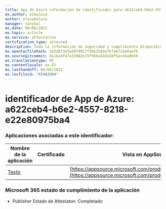 ```yaml
---
title: App de Azure información de identificador para a622ceb4-b6e2-4557-8218-e22e80975ba4
ms.author: elmalova
author: elenamalova
manager: tonybal
ms.date: 06/09/2022
ms.topic: article
ms.service: attestation
certification_type: attested
description: Toda la información de seguridad y cumplimiento disponible para a622ceb4-b6e2-4557-8218-e22e80975ba4.
ms.openlocfilehash: 5d3d8f3e5e4874017f38e2569af6fa672eb0ae70
ms.sourcegitcommit: 6e1bedf47a32902e15f956a9492d8f5ec44a9650
ms.translationtype: MT
ms.contentlocale: es-ES
ms.lasthandoff: 06/09/2022
ms.locfileid: "65982094"
---
```

# <a name="azure-app-id-a622ceb4-b6e2-4557-8218-e22e80975ba4"></a>identificador de App de Azure: a622ceb4-b6e2-4557-8218-e22e80975ba4


### <a name="apps-associated-with-this-id"></a>Aplicaciones asociadas a este identificador:
| **Nombre de la aplicación** | **Certificado** | **Vista en AppSource** |
|--------------|---------------|-----------------------|
| [Texto](../forward/WA200000383.md) |  | [https://appsource.microsoft.com/product/office/WA200000383](https://appsource.microsoft.com/product/office/WA200000383) |

### <a name="microsoft-365-app-compliance-status"></a>Microsoft 365 estado de cumplimiento de la aplicación
- Publisher Estado de Attestaton: Completado
